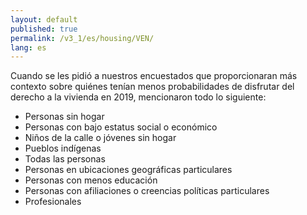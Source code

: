 ```yaml
---
layout: default
published: true
permalink: /v3_1/es/housing/VEN/
lang: es
---
```


Cuando se les pidió a nuestros encuestados que proporcionaran más contexto sobre quiénes tenían menos probabilidades de disfrutar del derecho a la vivienda en 2019, mencionaron todo lo siguiente:

-	Personas sin hogar
-	Personas con bajo estatus social o económico
-	Niños de la calle o jóvenes sin hogar
-	Pueblos indígenas
-	Todas las personas
-	Personas en ubicaciones geográficas particulares
-	Personas con menos educación
-	Personas con afiliaciones o creencias políticas particulares
-	Profesionales
